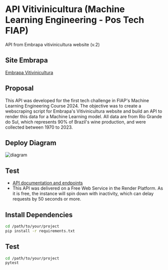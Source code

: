 # API Vitivinicultura (Machine Learning Engineering - Pos Tech FIAP)
API from Embrapa vitivinicultura website (v.2)

## Site Embrapa
[Embrapa Vitivinicultura](http://vitibrasil.cnpuv.embrapa.br/index.php?opcao=opt_01)

## Proposal
This API was developed for the first tech challenge in FIAP's Machine Learning Engineering Course 2024. The objective was to create a webscraping script for Embrapa's Vitivinicultura website and build an API to render this data for a Machine Learning model. All data are from Rio Grande do Sul, which represents 90% of Brazil's wine production, and were collected between 1970 to 2023.


## Deploy Diagram
![diagram](https://github.com/rivolela/mle_api_vitivinicultura/assets/1680420/35bc6809-e06b-46cd-95a4-ba37e7651d3f)


## Test

- [API documentation and endpoints](https://mle-api-vitivinicultura.onrender.com/docs)
- This API was delivered on a Free Web Service in the Render Platform. As it is free, the instance will spin down with inactivity, which can delay requests by 50 seconds or more.


## Install Dependencies
```bash
cd /path/to/your/project
pip install -r requirements.txt
```

## Test
```bash
cd /path/to/your/project
pytest
```

